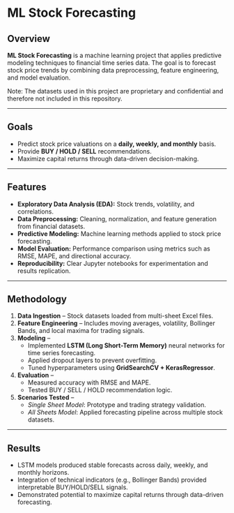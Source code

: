 # ML Stock Forecasting  

## Overview  
**ML Stock Forecasting** is a machine learning project that applies predictive modeling techniques to financial time series data. The goal is to forecast stock price trends by combining data preprocessing, feature engineering, and model evaluation.  

Note: The datasets used in this project are proprietary and confidential  and therefore not included in this repository.

---

## Goals  
- Predict stock price valuations on a **daily, weekly, and monthly** basis.  
- Provide **BUY / HOLD / SELL** recommendations.  
- Maximize capital returns through data-driven decision-making.  

---

## Features  
- **Exploratory Data Analysis (EDA):** Stock trends, volatility, and correlations.  
- **Data Preprocessing:** Cleaning, normalization, and feature generation from financial datasets.  
- **Predictive Modeling:** Machine learning methods applied to stock price forecasting.  
- **Model Evaluation:** Performance comparison using metrics such as RMSE, MAPE, and directional accuracy.  
- **Reproducibility:** Clear Jupyter notebooks for experimentation and results replication.  

---

## Methodology  
1. **Data Ingestion** – Stock datasets loaded from multi-sheet Excel files.  
2. **Feature Engineering** – Includes moving averages, volatility, Bollinger Bands, and local maxima for trading signals.  
3. **Modeling** –  
   - Implemented **LSTM (Long Short-Term Memory)** neural networks for time series forecasting.  
   - Applied dropout layers to prevent overfitting.  
   - Tuned hyperparameters using **GridSearchCV + KerasRegressor**.  
4. **Evaluation** –  
   - Measured accuracy with RMSE and MAPE.  
   - Tested BUY / SELL / HOLD recommendation logic.  
5. **Scenarios Tested** –  
   - *Single Sheet Model*: Prototype and trading strategy validation.  
   - *All Sheets Model*: Applied forecasting pipeline across multiple stock datasets.  

---

## Results  
- LSTM models produced stable forecasts across daily, weekly, and monthly horizons.  
- Integration of technical indicators (e.g., Bollinger Bands) provided interpretable BUY/HOLD/SELL signals.  
- Demonstrated potential to maximize capital returns through data-driven forecasting. 

